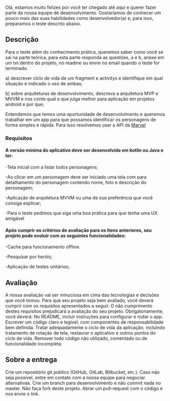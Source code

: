  Olá, estamos muito felizes por você ter chegado até aqui e querer fazer parte da nossa equipe de desenvolvimento. Gostaríamos de conhecer um pouco mais das suas habilidades como desenvolvedor(a) e, para isso, preparamos o teste descrito abaixo.

## Descrição

Para o teste além do conhecimento prática, queremos saber como você se sai na parte teórica, para esta parte responda as questões, a e b, anexe em um txt dentro do projeto, no readme ou envie no email quando o teste for terminado.

a) descrever ciclo de vida de um fragment e activitys e identifique em qual situação é indicado o uso de ambas;

b) sobre arquiteturas de desenvolvimento, descreva a arquitetura MVP e MVVM e nos conte qual a que julga melhor para aplicação em projetos android e por que;

Entendemos que temos uma oportunidade de desenvolvimento e queremos trabalhar em um app para que possamos identificar os personagens de forma simples e rápida. Para isso resolvemos usar a API da [Marvel](https://developer.marvel.com/)

### Requisitos

#### A versão mínima do aplicativo deve ser desenvolvida em kotlin ou Java e ter:

-Tela inicial com a listar todos personagens;

-Ao clicar em um personagem deve ser iniciado uma tela com para detalhamento do personagem contendo nome, foto e descrição do personagem;

-Aplicação de arquitetura MVVM ou uma de sua preferência que você consiga explicar;

-Para o teste pedimos que siga uma boa prática para que tenha uma UX amigável 


#### Após cumprir os critérios de avaliação para os itens anteriores, seu projeto pode evoluir com as seguintes funcionalidades:


-Cache para funcionamento offline.

-Pesquisar por heróis;


-Aplicação de testes unitários;



## Avaliação
  A nossa avaliação vai ser minuciosa em cima das tecnologias e decisões que você tomou. Para que seu projeto seja bem avaliado, você deverá cumprir com os requisitos apresentados a seguir. O não cumprimento destes requisitos prejudicará a avaliação do seu projeto.
Obrigatoriamente, você deverá: No README, incluir instruções para configurar e rodar o app.
Escrever um código claro e legível, com componentes de responsabilidade bem definida.
Tratar adequadamente o ciclo de vida da aplicação, incluindo tratamento de rotação de tela, restaurar o aplicativo e outros pontos do ciclo de vida.
Remover todo código não utilizado, comentado ou de funcionalidade incompleta.
 
## Sobre a entrega 

Crie um repositório git público (GitHub, GitLab, Bitbucket, etc.). Caso não seja possível, entre em contato com a nossa equipe para negociar alternativas.
Crie um branch para desenvolvimento e não commit nada no master.
Não faça fork deste projeto. Abrar um pull-request com o código e nos envie o link.

